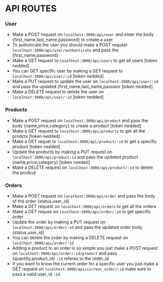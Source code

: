 # API ROUTES

### User
 - Make a POST request on `localhost:3000/api/user` and enter the body {first_name,last_name,password} to create a user
 - To authoticate the user you should make a POST request `localhost:3000/api/user/authenticate` and pass the {first_name,password}
 - Make a GET request to `localhost:3000/api/users` to get all users [token nedded]
 - You can GET specific user by making a GET request to `localhost:3000/api/user/:id` [token nedded]
 - Make a PUT request to update the user on `localhost:3000/api/user/:id` and pass the updated {first_name,last_name,passwor [token nedded]
 - Make a DELETE request to delete the user on `localhost:3000/api/user/:id`  [token nedded]

### Products
 - Make a POST request on `localhost:3000/api/product` and pass the body {name,price,category} to create a product [token nedded]
 - Make a GET request to `localhost:3000/api/products` to get all the prodcts [token nedded]
 - Make a GET requet to `localhost:3000/api/product/:id` to get a specific product [token nedded]
 - Update the products by making a PUT request on `localhost:3000/api/product:id` and pass the updated product {name,price,category} [token needed]
 - Make a DELETE request on `localhost:3000/api/product/:id` to delete the prodcut

### Orders
 - Make a POST request on `localhost:3000/api/order` and pass the body of the order {status,user_id}
 - Make a GET request on `localhost:3000/api/orders` to get all the orders
 - Make a GET reques on `localhost:3008/api/order/:id` to get specific order
 - Update the order by making a PUT request on `localhost:3000/api/order/:id` and pass the updated order body {status,user_id}
 - You can delete the order by making a DELETE request on `localhost:3000/api/order/:id`
 - Adding a product to an order is so simple you just make a POST request on `localhost:3000/api/order/:id/product` and pass {quantity,product_id} `:id` referes to the order_id
 - If you want to know the current order for a specific user you just make a GET request on `localhost:3000/api/current_order/:id` make sure to pass a valid user_id `:id` 
